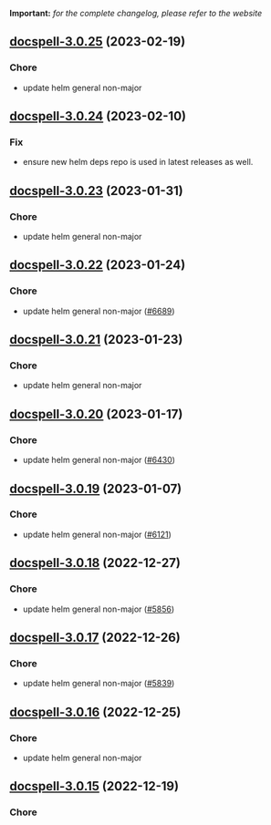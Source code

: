 **Important:**
*for the complete changelog, please refer to the website*




## [docspell-3.0.25](https://github.com/truecharts/charts/compare/docspell-3.0.24...docspell-3.0.25) (2023-02-19)

### Chore

- update helm general non-major
  
  


## [docspell-3.0.24](https://github.com/truecharts/charts/compare/docspell-3.0.23...docspell-3.0.24) (2023-02-10)

### Fix

- ensure new helm deps repo is used in latest releases as well.
  
  


## [docspell-3.0.23](https://github.com/truecharts/charts/compare/docspell-3.0.22...docspell-3.0.23) (2023-01-31)

### Chore

- update helm general non-major
  
  


## [docspell-3.0.22](https://github.com/truecharts/charts/compare/docspell-3.0.21...docspell-3.0.22) (2023-01-24)

### Chore

- update helm general non-major ([#6689](https://github.com/truecharts/charts/issues/6689))
  
  


## [docspell-3.0.21](https://github.com/truecharts/charts/compare/docspell-3.0.20...docspell-3.0.21) (2023-01-23)

### Chore

- update helm general non-major
  
  


## [docspell-3.0.20](https://github.com/truecharts/charts/compare/docspell-3.0.19...docspell-3.0.20) (2023-01-17)

### Chore

- update helm general non-major ([#6430](https://github.com/truecharts/charts/issues/6430))
  
  


## [docspell-3.0.19](https://github.com/truecharts/charts/compare/docspell-3.0.18...docspell-3.0.19) (2023-01-07)

### Chore

- update helm general non-major ([#6121](https://github.com/truecharts/charts/issues/6121))
  
  


## [docspell-3.0.18](https://github.com/truecharts/charts/compare/docspell-3.0.17...docspell-3.0.18) (2022-12-27)

### Chore

- update helm general non-major ([#5856](https://github.com/truecharts/charts/issues/5856))
  
  


## [docspell-3.0.17](https://github.com/truecharts/charts/compare/docspell-3.0.16...docspell-3.0.17) (2022-12-26)

### Chore

- update helm general non-major ([#5839](https://github.com/truecharts/charts/issues/5839))
  
  


## [docspell-3.0.16](https://github.com/truecharts/charts/compare/docspell-3.0.15...docspell-3.0.16) (2022-12-25)

### Chore

- update helm general non-major
  
  


## [docspell-3.0.15](https://github.com/truecharts/charts/compare/docspell-3.0.14...docspell-3.0.15) (2022-12-19)

### Chore
